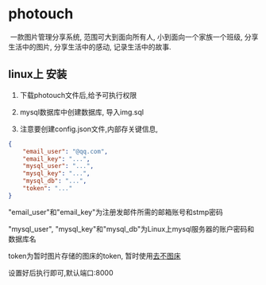 # photouch

​		一款图片管理分享系统, 范围可大到面向所有人, 小到面向一个家族一个班级, 分享生活中的图片, 分享生活中的感动, 记录生活中的故事.



## linux上 安装

1. 下载photouch文件后,给予可执行权限
2. mysql数据库中创建数据库, 导入img.sql

3. 注意要创建config.json文件,内部存关键信息,

```json
{
    "email_user": "@qq.com",
    "email_key": "...",
    "mysql_user": "...",
    "mysql_key": "...",
    "mysql_db": "...",
    "token": "..."
}
```

"email_user"和"email_key"为注册发邮件所需的邮箱账号和stmp密码

"mysql_user", "mysql_key"和"mysql_db"为Linux上mysql服务器的账户密码和数据库名

token为暂时图片存储的图床的token, 暂时使用[去不图床](https://7bu.top/)

设置好后执行即可,默认端口:8000